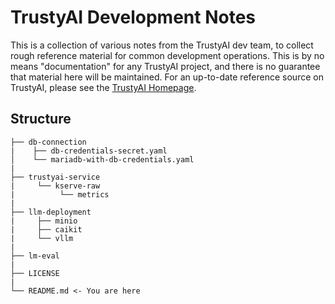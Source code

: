 # TrustyAI Development Notes

This is a collection of various notes from the TrustyAI dev team, to collect
rough reference material for common development operations. This is by no means
"documentation" for any TrustyAI project, and there is no guarantee that material here will be
maintained. For an up-to-date reference source on TrustyAI, please see the [TrustyAI Homepage](https://trustyai-explainability.github.io/trustyai-site/main/main.html).

## Structure

```
├── db-connection
|    ├── db-credentials-secret.yaml
│    └── mariadb-with-db-credentials.yaml
|
├── trustyai-service
|     └── kserve-raw
|          └── metrics
|
├── llm-deployment
|     ├── minio
|     ├── caikit
|     └── vllm
|
├── lm-eval
|
├── LICENSE
|
└── README.md <- You are here
```